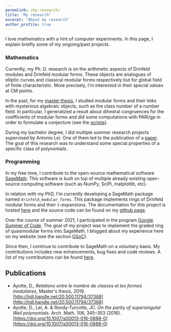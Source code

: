 ```yaml
---
permalink: /my-research/
title: "My research"
excerpt: "About my research"
author_profile: true
---
```


I love mathematics with a hint of computer experiments. In this page, I explain briefly some of my ongoing/past projects.

### Mathematics

Currently, my Ph. D. research is on the arithmetic aspects of Drinfeld modules and Drinfeld modular forms. These objects are analogues of elliptic curves and classical modular forms respectively but for global field of finite characteristic. More precisely, I'm interested in their special values at CM points.

In the past, for my [master thesis](http://hdl.handle.net/20.500.11794/37368), I studied modular forms and their links with mysterious algebraic objects, such as the class number of a number field. In particular, I generalized a result about dihedral congruences for the coefficients of modular forms and did some computations with PARI/gp in order to formulate a conjecture (see the [scripts](https://github.com/DavidAyotte/sym2-dihedral)).

During my bachelor degree, I did multiple summer research projects supervised by Antonio Lei. One of them led to the publication of a [paper](https://doi.org/10.1007/s00013-016-0888-0). The goal of this research was to understand some special properties of a specific class of polynomials.

### Programming

In my free time, I contribute to the open-source mathematical software [SageMath](https://www.sagemath.org/). This software is built on top of multiple already existing open-source computing software (such as NumPy, SciPi, matplotlib, etc).

In relation with my PhD, I'm currently developing a SageMath package named `drinfeld_modular_forms`. This package implements rings of Drinfeld modular forms and their `t`-expansions. The documentation for this project is hosted [here](https://davidayotte.github.io/drinfeld_modular_forms/html/index.html) and the source code can be found on my [github page](https://github.com/DavidAyotte/drinfeld_modular_forms).

Over the course of summer 2021, I participated in the program [Google Summer of Code](https://summerofcode.withgoogle.com/). The goal of my project was to implement the graded ring of quasimodular forms into SageMath. I blogged about my experience here on my website (see the section [GSoC](/gsoc-blog/)).

Since then, I continue to contribute to SageMath on a voluntary basis. My contributions includes new enhancements, bug fixes and code reviews. A list of my contributions can be found [here](https://trac.sagemath.org/query?status=closed&status=needs_info&status=needs_review&status=needs_work&status=new&status=positive_review&author=~David+Ayotte&or&reviewer=~David+Ayotte&max=150&col=id&col=summary&col=status&col=owner&col=type&col=priority&col=milestone&order=priority).

## Publications

* Ayotte, D., *Relations entre le nombre de classes et les formes modulaires*, Master's thesis, 2019, [http://hdl.handle.net/20.500.11794/37368](http://hdl.handle.net/20.500.11794/37368)
* Ayotte, D., Lei, A. & Rondy-Turcotte, JC. *On the parity of supersingular Weil polynomials*. Arch. Math. 106, 345–353 (2016). [https://doi.org/10.1007/s00013-016-0888-0](https://doi.org/10.1007/s00013-016-0888-0)
